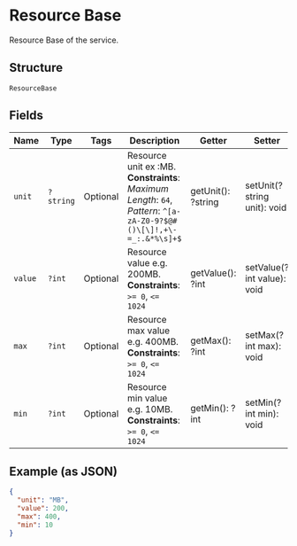 
# Resource Base

Resource Base of the service.

## Structure

`ResourceBase`

## Fields

| Name | Type | Tags | Description | Getter | Setter |
|  --- | --- | --- | --- | --- | --- |
| `unit` | `?string` | Optional | Resource unit ex :MB.<br>**Constraints**: *Maximum Length*: `64`, *Pattern*: `^[a-zA-Z0-9?$@#()\[\]!,+\-=_:.&*%\s]+$` | getUnit(): ?string | setUnit(?string unit): void |
| `value` | `?int` | Optional | Resource value e.g. 200MB.<br>**Constraints**: `>= 0`, `<= 1024` | getValue(): ?int | setValue(?int value): void |
| `max` | `?int` | Optional | Resource max value e.g. 400MB.<br>**Constraints**: `>= 0`, `<= 1024` | getMax(): ?int | setMax(?int max): void |
| `min` | `?int` | Optional | Resource min value e.g. 10MB.<br>**Constraints**: `>= 0`, `<= 1024` | getMin(): ?int | setMin(?int min): void |

## Example (as JSON)

```json
{
  "unit": "MB",
  "value": 200,
  "max": 400,
  "min": 10
}
```

